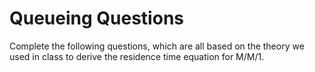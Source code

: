 # Queueing Questions

Complete the following questions, which are all based on the theory we used in class to derive the residence time equation for M/M/1.
